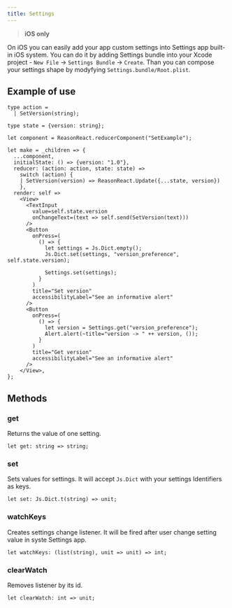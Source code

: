 ```yaml
---
title: Settings
---
```

>**iOS only**

On iOS you can easily add your app custom settings into Settings app built-in iOS system. You can do it by adding Settings bundle into your Xcode project - `New File` -> `Settings Bundle` -> `Create`.  Than you can compose your settings shape by modyfying `Settings.bundle/Root.plist`.

## Example of use

```re
type action =
  | SetVersion(string);

type state = {version: string};

let component = ReasonReact.reducerComponent("SetExample");

let make = _children => {
  ...component,
  initialState: () => {version: "1.0"},
  reducer: (action: action, state: state) =>
    switch (action) {
    | SetVersion(version) => ReasonReact.Update({...state, version})
    },
  render: self =>
    <View>
      <TextInput
        value=self.state.version
        onChangeText=(text => self.send(SetVersion(text)))
      />
      <Button
        onPress=(
          () => {
            let settings = Js.Dict.empty();
            Js.Dict.set(settings, "version_preference", self.state.version);

            Settings.set(settings);
          }
        )
        title="Set version"
        accessibilityLabel="See an informative alert"
      />
      <Button
        onPress=(
          () => {
            let version = Settings.get("version_preference");
            Alert.alert(~title="version -> " ++ version, ());
          }
        )
        title="Get version"
        accessibilityLabel="See an informative alert"
      />
    </View>,
};
```

## Methods

### get
Returns the value of one setting.

```
let get: string => string;
```

### set
Sets values for settings. It will accept `Js.Dict` with your settings Identifiers as keys.

```
let set: Js.Dict.t(string) => unit;
```

### watchKeys
Creates settings change listener. It will be fired after user change setting value in syste Settings app.
```
let watchKeys: (list(string), unit => unit) => int;
```

### clearWatch
Removes listener by its id.

```
let clearWatch: int => unit;
```
